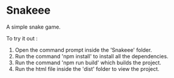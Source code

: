 # Snakeee

A simple snake game.

To try it out :

1. Open the command prompt inside the 'Snakeee' folder.
2. Run the command 'npm install' to install all the dependencies.
3. Run the command 'npm run build' which builds the project.
4. Run the html file inside the 'dist' folder to view the project.
